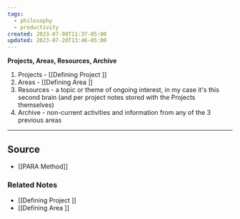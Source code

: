 ```yaml
---
tags:
  - philosophy
  - productivity
created: 2023-07-08T11:37-05:00
updated: 2023-07-20T13:46-05:00
---
```

**Projects, Areas, Resources, Archive**

1. Projects - [[Defining  Project ]] 
2. Areas - [[Defining Area ]] 
3. Resources - a topic or theme of ongoing interest, in my case it's this second brain (and per project notes stored with the Projects themselves)
4. Archive - non-current activities and information from any of the 3 previous areas

---

## Source
- [[PARA Method]]

### Related Notes
- [[Defining  Project ]]
- [[Defining Area ]]